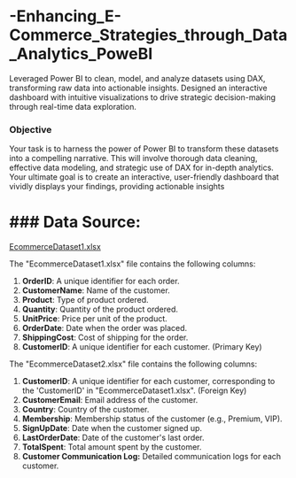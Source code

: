 # -Enhancing_E-Commerce_Strategies_through_Data_Analytics_PoweBI
Leveraged Power BI to clean, model, and analyze datasets using DAX, transforming raw data into actionable insights. Designed an interactive dashboard with intuitive visualizations to drive strategic decision-making through real-time data exploration.

### **Objective**

Your task is to harness the power of Power BI to transform these datasets into a compelling narrative. This will involve thorough data cleaning, effective data modeling, and strategic use of DAX for in-depth analytics. Your ultimate goal is to create an interactive, user-friendly dashboard that vividly displays your findings, providing actionable insights

# ### **Data Source:**

[EcommerceDataset1.xlsx](https://prod-files-secure.s3.us-west-2.amazonaws.com/d1e1bc70-9ede-4c69-84fd-42c5605803a0/07ec29ab-411b-4b17-a413-27f1fbd798c7/EcommerceDataset1.xlsx)

The "EcommerceDataset1.xlsx" file contains the following columns:

1. **OrderID**: A unique identifier for each order.
2. **CustomerName**: Name of the customer.
3. **Product**: Type of product ordered.
4. **Quantity**: Quantity of the product ordered.
5. **UnitPrice**: Price per unit of the product.
6. **OrderDate**: Date when the order was placed.
7. **ShippingCost**: Cost of shipping for the order.
8. **CustomerID**: A unique identifier for each customer.  (Primary Key)

The "EcommerceDataset2.xlsx" file contains the following columns:

1. **CustomerID**: A unique identifier for each customer, corresponding to the 'CustomerID' in "EcommerceDataset1.xlsx". (Foreign Key)
2. **CustomerEmail**: Email address of the customer.
3. **Country**: Country of the customer.
4. **Membership**: Membership status of the customer (e.g., Premium, VIP).
5. **SignUpDate**: Date when the customer signed up.
6. **LastOrderDate**: Date of the customer's last order.
7. **TotalSpent**: Total amount spent by the customer.
8. **Customer Communication Log:** Detailed communication logs for each customer.
